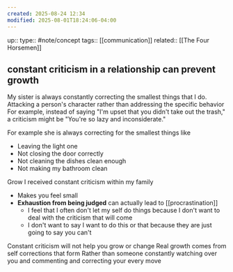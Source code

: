 ```yaml
---
created: 2025-08-24 12:34
modified: 2025-08-01T18:24:06-04:00
---
```

up::
type:: #note/concept 
tags:: [[communication]]
related:: [[The Four Horsemen]]
## constant criticism in a relationship can prevent growth

My sister is always constantly correcting the smallest things that I do. Attacking a person's character rather than addressing the specific behavior
	For example, instead of saying "I'm upset that you didn't take out the trash," a criticism might be "You're so lazy and inconsiderate." 

For example she is always correcting for the smallest things like
- Leaving the light one
- Not closing the door correctly
- Not cleaning the dishes clean enough
- Not making my bathroom clean

Grow I received constant criticism within my family
- Makes you feel small
- **Exhaustion from being judged** can actually lead to [[procrastination]]
	- I feel that I often don't let my self do things because I don't want to deal with the criticism that will come
	- I don't want to say I want to do this or that because they are just going to say you can't

Constant criticism will not help you grow or change
Real growth comes from self corrections that form
Rather than someone constantly watching over you and commenting and correcting  your every move 
